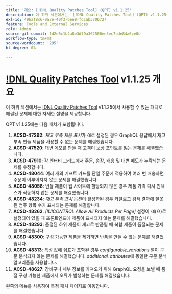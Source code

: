 ```yaml
---
title: '개요: [!DNL Quality Patches Tool] (QPT) v1.1.25'
description: 이 하위 섹션에서는  [!DNL Quality Patches Tool] (QPT) v1.1.25에서 사용할 수 있는 패치로 해결된 문제에 대한 자세한 설명을 제공합니다.
exl-id: 49baf8c6-0a7e-40f3-bee8-fdcab3706727
feature: Tools and External Services
role: Admin
source-git-commit: 1d2e0c1b4a8e3d79a362500ee3ec7bde84a6ce0d
workflow-type: tm+mt
source-wordcount: '295'
ht-degree: 0%

---
```


# [!DNL Quality Patches Tool](QPT) v1.1.25 개요

이 하위 섹션에서는 [!DNL Quality Patches Tool](QPT) v1.1.25에서 사용할 수 있는 패치로 해결된 문제에 대한 자세한 설명을 제공합니다.

QPT v1.1.25에는 다음 패치가 포함됩니다.

1. **ACSD-47292**: *재고 부족 제품 표시*&#x200B;가 *예*&#x200B;로 설정된 경우 GraphQL 응답에서 재고 부족 번들 제품을 사용할 수 없는 문제를 해결했습니다.
1. **ACSD-47520**: 대변 메모를 만들 때 고객이 보상 포인트를 잃는 문제를 해결했습니다.
1. **ACSD-47910**: 각 엔터티 그리드에서 주문, 송장, 배송 및 대변 메모가 누락되는 문제를 수정합니다.
1. **ACSD-48044**: 여러 개의 기프트 카드를 단일 주문에 적용하여 여러 번 배송하면 주문이 이루어지지 않는 문제를 해결했습니다.
1. **ACSD-48058**: 번들 제품이 웹 사이트에 할당되지 않은 경우 제품 가격 다시 인덱스가 작동하지 않는 문제를 해결했습니다.
1. **ACSD-48234**: *재고 부족 표시* 옵션이 활성화된 경우 카탈로그 검색 결과에 잘못된 범주 항목 수가 표시되는 문제를 해결합니다.
1. **ACSD-48262**: *[!UICONTROL Allow All Products Per Page]* 설정이 *예*(으)로 설정되어 있을 때 프론트엔드에 제품이 표시되지 않는 문제를 해결했습니다.
1. **ACSD-48293**: 품절된 하위 제품이 재고로 반품될 때 복합 제품이 품절되는 문제를 해결했습니다.
1. **ACSD-48300**: 구성 가능한 제품을 제거하면 반품을 만들 수 없는 문제를 해결했습니다.
1. **ACSD-48313**: 특성 값에 쉼표가 포함된 경우 *configurable_variations* 열이 구문 분석되지 않는 문제를 해결했습니다. *additional_attributes*&#x200B;에 동일한 구문 분석 알고리즘을 사용합니다.
1. **ACSD-48627**: 장바구니 세부 정보를 가져오기 위해 GraphQL 요청을 보낼 때 품절 구성 가능한 제품에서 오류가 발생하는 문제를 해결했습니다.

왼쪽의 메뉴를 사용하여 특정 패치 페이지로 이동합니다.
